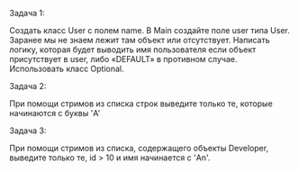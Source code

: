 Задача 1:

Создать класс User с полем name. В Main создайте поле user типа User. Заранее мы не
знаем лежит там объект или отсутствует. Написать логику, которая будет выводить имя
пользователя если объект присутствует в user, либо «DEFAULT» в противном случае.
Использовать класс Optional.

Задача 2:

При помощи стримов из списка строк выведите только те, которые начинаются с буквы 'A'

Задача 3:

При помощи стримов из списка, содержащего объекты Developer, выведите только те, id > 10
и имя начинается с 'An'.
